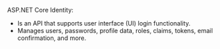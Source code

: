 ASP.NET Core Identity:

 - Is an API that supports user interface (UI) login functionality.
 - Manages users, passwords, profile data, roles, claims, tokens, email confirmation, and more.
